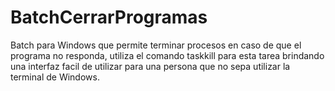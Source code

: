 # BatchCerrarProgramas
Batch para Windows que permite terminar procesos en caso de que el programa no responda, utiliza el comando taskkill para esta tarea brindando una interfaz facil de utilizar para una persona que no sepa utilizar la terminal de Windows.
